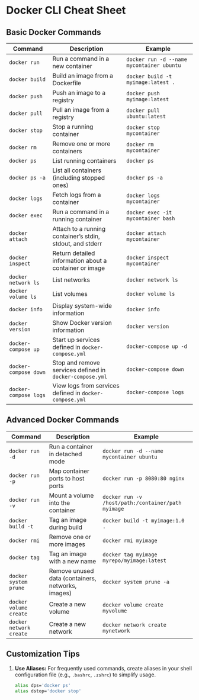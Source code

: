 # Docker CLI Cheat Sheet

## Basic Docker Commands

| Command                  | Description                                       | Example                                    |
|--------------------------|---------------------------------------------------|--------------------------------------------|
| `docker run`             | Run a command in a new container                 | `docker run -d --name mycontainer ubuntu`  |
| `docker build`           | Build an image from a Dockerfile                 | `docker build -t myimage:latest .`         |
| `docker push`            | Push an image to a registry                      | `docker push myimage:latest`               |
| `docker pull`            | Pull an image from a registry                    | `docker pull ubuntu:latest`                |
| `docker stop`            | Stop a running container                         | `docker stop mycontainer`                  |
| `docker rm`              | Remove one or more containers                    | `docker rm mycontainer`                    |
| `docker ps`              | List running containers                          | `docker ps`                                |
| `docker ps -a`           | List all containers (including stopped ones)     | `docker ps -a`                             |
| `docker logs`            | Fetch logs from a container                      | `docker logs mycontainer`                  |
| `docker exec`            | Run a command in a running container             | `docker exec -it mycontainer bash`         |
| `docker attach`          | Attach to a running container’s stdin, stdout, and stderr | `docker attach mycontainer`            |
| `docker inspect`         | Return detailed information about a container or image | `docker inspect mycontainer`           |
| `docker network ls`      | List networks                                    | `docker network ls`                       |
| `docker volume ls`       | List volumes                                     | `docker volume ls`                        |
| `docker info`            | Display system-wide information                  | `docker info`                             |
| `docker version`         | Show Docker version information                  | `docker version`                          |
| `docker-compose up`      | Start up services defined in `docker-compose.yml` | `docker-compose up -d`                    |
| `docker-compose down`    | Stop and remove services defined in `docker-compose.yml` | `docker-compose down`              |
| `docker-compose logs`    | View logs from services defined in `docker-compose.yml` | `docker-compose logs`              |

## Advanced Docker Commands

| Command                  | Description                                       | Example                                    |
|--------------------------|---------------------------------------------------|--------------------------------------------|
| `docker run -d`          | Run a container in detached mode                  | `docker run -d --name mycontainer ubuntu`  |
| `docker run -p`          | Map container ports to host ports                 | `docker run -p 8080:80 nginx`              |
| `docker run -v`          | Mount a volume into the container                 | `docker run -v /host/path:/container/path myimage` |
| `docker build -t`        | Tag an image during build                         | `docker build -t myimage:1.0 .`            |
| `docker rmi`             | Remove one or more images                         | `docker rmi myimage`                       |
| `docker tag`             | Tag an image with a new name                      | `docker tag myimage myrepo/myimage:latest` |
| `docker system prune`    | Remove unused data (containers, networks, images) | `docker system prune -a`                   |
| `docker volume create`   | Create a new volume                               | `docker volume create myvolume`           |
| `docker network create`  | Create a new network                              | `docker network create mynetwork`         |

## Customization Tips

1. **Use Aliases:** For frequently used commands, create aliases in your shell configuration file (e.g., `.bashrc`, `.zshrc`) to simplify usage.
   ```bash
   alias dps='docker ps'
   alias dstop='docker stop'
